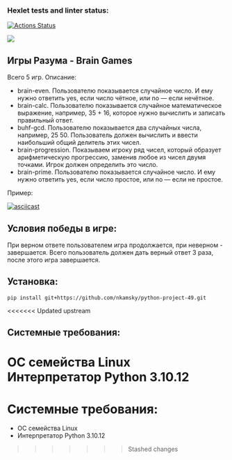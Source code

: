 ### Hexlet tests and linter status:
[![Actions Status](https://github.com/nkamsky/python-project-49/actions/workflows/hexlet-check.yml/badge.svg)](https://github.com/nkamsky/python-project-49/actions)

<a href="https://codeclimate.com/github/nkamsky/python-project-49/maintainability"><img src="https://api.codeclimate.com/v1/badges/a158ba0777ef1ee61aef/maintainability" /></a>

## Игры Разума - Brain Games
Всего 5 игр. Описание:
* brain-even. Пользователю показывается случайное число. И ему нужно ответить yes, если число чётное, или no — если нечётное.
* brain-calc. Пользователю показывается случайное математическое выражение, например, 35 + 16, которое нужно вычислить и записать правильный ответ.    
* buhf-gcd. Пользователю показывается два случайных числа, например, 25 50. Пользователь должен вычислить и ввести наибольший общий делитель этих чисел.
* brain-progression. Показываем игроку ряд чисел, который образует арифметическую прогрессию, заменив любое из чисел двумя точками. Игрок должен определить это число.
* brain-prime. Пользователю показывается случайное число. И ему нужно ответить yes, если число простое, или no — если не простое.

Пример:

[![asciicast](https://asciinema.org/a/634402.svg)](https://asciinema.org/a/634402)
    
## Условия победы в игре:
При верном ответе пользователем игра продолжается, при неверном - завершается.
Всего пользователь должен дать верный ответ 3 раза, после этого игра завершается.

## Установка:
    pip install git+https://github.com/nkamsky/python-project-49.git
    
<<<<<<< Updated upstream
## Системные требования:
ОС семейства Linux
Интерпретатор Python 3.10.12
=======
# Системные требования:
* ОС семейства Linux
* Интерпретатор Python 3.10.12
>>>>>>> Stashed changes
    
